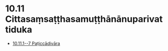 

# 10.11 Cittasaṃsaṭṭhasamuṭṭhānānuparivattiduka

* [10.11.1--7 Paṭiccādivāra](10.11/10.11.1--7.md)




